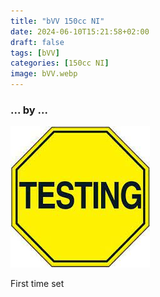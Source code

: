 ```yaml
---
title: "bVV 150cc NI"
date: 2024-06-10T15:21:58+02:00
draft: false
tags: [bVV]
categories: [150cc NI]
image: bVV.webp
---
```

### ... by ...
![Nothing there](testing.jpg)

First time set